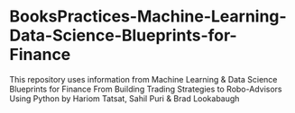 # BooksPractices-Machine-Learning-Data-Science-Blueprints-for-Finance
This repository uses information from Machine Learning &amp; Data Science Blueprints for Finance From Building Trading Strategies to Robo-Advisors Using Python by Hariom Tatsat, Sahil Puri &amp; Brad Lookabaugh
